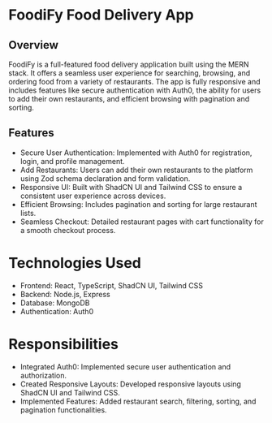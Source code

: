 # FoodiFy Food Delivery App
## Overview
FoodiFy is a full-featured food delivery application built using the MERN stack. It offers a seamless user experience for searching, browsing, and ordering food from a variety of restaurants. The app is fully responsive and includes features like secure authentication with Auth0, the ability for users to add their own restaurants, and efficient browsing with pagination and sorting.

## Features
* Secure User Authentication: Implemented with Auth0 for registration, login, and profile management.
* Add Restaurants: Users can add their own restaurants to the platform using Zod schema declaration and form validation.
* Responsive UI: Built with ShadCN UI and Tailwind CSS to ensure a consistent user experience across devices.
* Efficient Browsing: Includes pagination and sorting for large restaurant lists.
* Seamless Checkout: Detailed restaurant pages with cart functionality for a smooth checkout process.

# Technologies Used
* Frontend: React, TypeScript, ShadCN UI, Tailwind CSS
* Backend: Node.js, Express
* Database: MongoDB
* Authentication: Auth0

# Responsibilities
* Integrated Auth0: Implemented secure user authentication and authorization.
* Created Responsive Layouts: Developed responsive layouts using ShadCN UI and Tailwind CSS.
* Implemented Features: Added restaurant search, filtering, sorting, and pagination functionalities.
